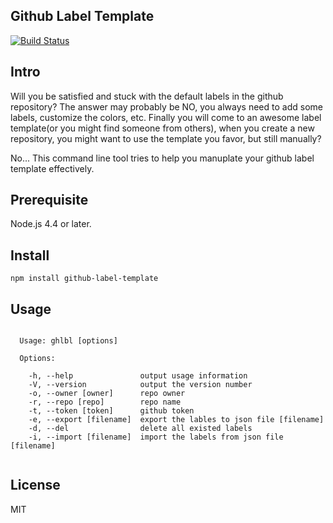 Github Label Template
------------------------
[![Build Status](https://travis-ci.org/xavierchow/github-label-template.svg?branch=master)](https://travis-ci.org/xavierchow/github-label-template)

## Intro

Will you be satisfied and stuck with the default labels in the github repository?
The answer may probably be NO, you always need to add some labels, customize the colors, etc.
Finally you will come to an awesome label template(or you might find someone from others),
when you create a new repository, you might want to use the template you favor, but still manually?

No... This command line tool tries to help you manuplate your github label template effectively.

## Prerequisite
Node.js 4.4 or later.

## Install
`npm install github-label-template`

## Usage
```

  Usage: ghlbl [options]

  Options:

    -h, --help               output usage information
    -V, --version            output the version number
    -o, --owner [owner]      repo owner
    -r, --repo [repo]        repo name
    -t, --token [token]      github token
    -e, --export [filename]  export the lables to json file [filename]
    -d, --del                delete all existed labels
    -i, --import [filename]  import the labels from json file [filename]


```


## License
MIT
